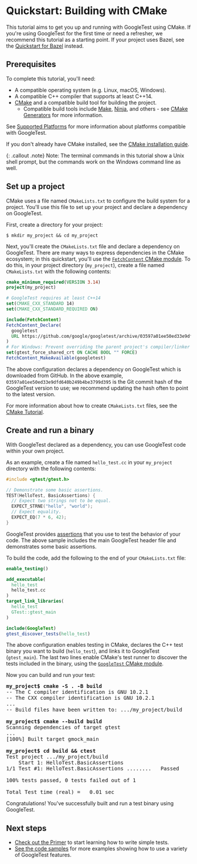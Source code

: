 # Quickstart: Building with CMake

This tutorial aims to get you up and running with GoogleTest using CMake. If you're using GoogleTest for the first time
or need a refresher, we recommend this tutorial as a starting point. If your project uses Bazel, see the
[Quickstart for Bazel](quickstart-bazel.md) instead.

## Prerequisites

To complete this tutorial, you'll need:

* A compatible operating system (e.g. Linux, macOS, Windows).
* A compatible C++ compiler that supports at least C++14.
* [CMake](https://cmake.org/) and a compatible build tool for building the project.
    * Compatible build tools include
      [Make](https://www.gnu.org/software/make/),
      [Ninja](https://ninja-build.org/), and others - see
      [CMake Generators](https://cmake.org/cmake/help/latest/manual/cmake-generators.7.html)
      for more information.

See [Supported Platforms](platforms.md) for more information about platforms compatible with GoogleTest.

If you don't already have CMake installed, see the
[CMake installation guide](https://cmake.org/install).

{: .callout .note} Note: The terminal commands in this tutorial show a Unix shell prompt, but the commands work on the
Windows command line as well.

## Set up a project

CMake uses a file named `CMakeLists.txt` to configure the build system for a project. You'll use this file to set up
your project and declare a dependency on GoogleTest.

First, create a directory for your project:

```
$ mkdir my_project && cd my_project
```

Next, you'll create the `CMakeLists.txt` file and declare a dependency on GoogleTest. There are many ways to express
dependencies in the CMake ecosystem; in this quickstart, you'll use the
[`FetchContent` CMake module](https://cmake.org/cmake/help/latest/module/FetchContent.html). To do this, in your project
directory (`my_project`), create a file named
`CMakeLists.txt` with the following contents:

```cmake
cmake_minimum_required(VERSION 3.14)
project(my_project)

# GoogleTest requires at least C++14
set(CMAKE_CXX_STANDARD 14)
set(CMAKE_CXX_STANDARD_REQUIRED ON)

include(FetchContent)
FetchContent_Declare(
  googletest
  URL https://github.com/google/googletest/archive/03597a01ee50ed33e9dfd640b249b4be3799d395.zip
)
# For Windows: Prevent overriding the parent project's compiler/linker settings
set(gtest_force_shared_crt ON CACHE BOOL "" FORCE)
FetchContent_MakeAvailable(googletest)
```

The above configuration declares a dependency on GoogleTest which is downloaded from GitHub. In the above
example, `03597a01ee50ed33e9dfd640b249b4be3799d395` is the Git commit hash of the GoogleTest version to use; we
recommend updating the hash often to point to the latest version.

For more information about how to create `CMakeLists.txt` files, see the
[CMake Tutorial](https://cmake.org/cmake/help/latest/guide/tutorial/index.html).

## Create and run a binary

With GoogleTest declared as a dependency, you can use GoogleTest code within your own project.

As an example, create a file named `hello_test.cc` in your `my_project`
directory with the following contents:

```cpp
#include <gtest/gtest.h>

// Demonstrate some basic assertions.
TEST(HelloTest, BasicAssertions) {
  // Expect two strings not to be equal.
  EXPECT_STRNE("hello", "world");
  // Expect equality.
  EXPECT_EQ(7 * 6, 42);
}
```

GoogleTest provides [assertions](primer.md#assertions) that you use to test the behavior of your code. The above sample
includes the main GoogleTest header file and demonstrates some basic assertions.

To build the code, add the following to the end of your `CMakeLists.txt` file:

```cmake
enable_testing()

add_executable(
  hello_test
  hello_test.cc
)
target_link_libraries(
  hello_test
  GTest::gtest_main
)

include(GoogleTest)
gtest_discover_tests(hello_test)
```

The above configuration enables testing in CMake, declares the C++ test binary you want to build (`hello_test`), and
links it to GoogleTest (`gtest_main`). The last two lines enable CMake's test runner to discover the tests included in
the binary, using the
[`GoogleTest` CMake module](https://cmake.org/cmake/help/git-stage/module/GoogleTest.html).

Now you can build and run your test:

<pre>
<strong>my_project$ cmake -S . -B build</strong>
-- The C compiler identification is GNU 10.2.1
-- The CXX compiler identification is GNU 10.2.1
...
-- Build files have been written to: .../my_project/build

<strong>my_project$ cmake --build build</strong>
Scanning dependencies of target gtest
...
[100%] Built target gmock_main

<strong>my_project$ cd build && ctest</strong>
Test project .../my_project/build
    Start 1: HelloTest.BasicAssertions
1/1 Test #1: HelloTest.BasicAssertions ........   Passed    0.00 sec

100% tests passed, 0 tests failed out of 1

Total Test time (real) =   0.01 sec
</pre>

Congratulations! You've successfully built and run a test binary using GoogleTest.

## Next steps

* [Check out the Primer](primer.md) to start learning how to write simple tests.
* [See the code samples](samples.md) for more examples showing how to use a variety of GoogleTest features.
